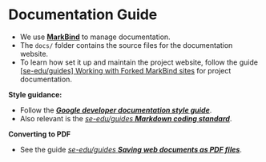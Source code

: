<!--
layout: default.md
title: "Documentation guide"
pageNav: 3
---
-->

# Documentation Guide

* We use [**MarkBind**](https://markbind.org/) to manage documentation.
* The `docs/` folder contains the source files for the documentation website.
* To learn how set it up and maintain the project website, follow the guide [[se-edu/guides] Working with Forked MarkBind sites](https://se-education.org/guides/tutorials/markbind-forked-sites.html) for project documentation.

**Style guidance:**

* Follow the [**_Google developer documentation style guide_**](https://developers.google.com/style).
* Also relevant is the [_se-edu/guides **Markdown coding standard**_](https://se-education.org/guides/conventions/markdown.html).


**Converting to PDF**

* See the guide [_se-edu/guides **Saving web documents as PDF files**_](https://se-education.org/guides/tutorials/savingPdf.html).
